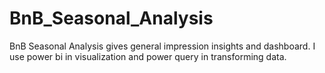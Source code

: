 # BnB_Seasonal_Analysis
BnB Seasonal Analysis gives general impression insights and dashboard. I use power bi in visualization and power query in transforming data.

